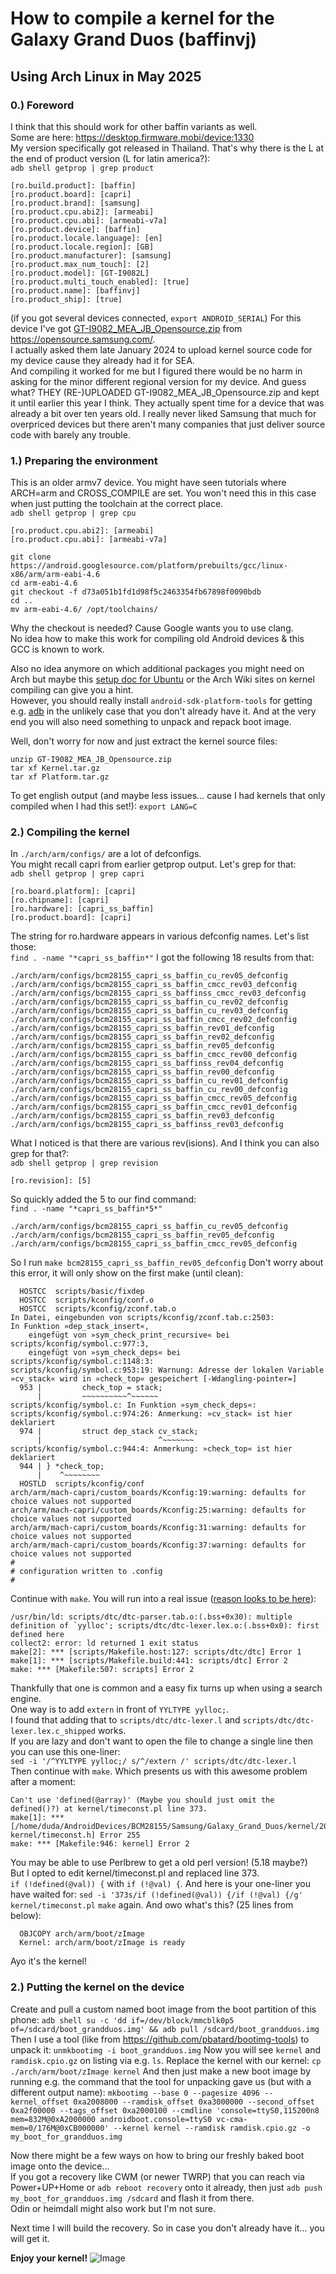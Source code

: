 # How to compile a kernel for the Galaxy Grand Duos (baffinvj)

## Using Arch Linux in May 2025  



### 0.) Foreword

I think that this should work for other baffin variants as well.  
Some are here: https://desktop.firmware.mobi/device:1330  
My version specifically got released in Thailand. That's why there is the L at the end of product version (L for latin america?):  
`adb shell getprop | grep product`
```
[ro.build.product]: [baffin]
[ro.product.board]: [capri]
[ro.product.brand]: [samsung]
[ro.product.cpu.abi2]: [armeabi]
[ro.product.cpu.abi]: [armeabi-v7a]
[ro.product.device]: [baffin]
[ro.product.locale.language]: [en]
[ro.product.locale.region]: [GB]
[ro.product.manufacturer]: [samsung]
[ro.product.max_num_touch]: [2]
[ro.product.model]: [GT-I9082L]
[ro.product.multi_touch_enabled]: [true]
[ro.product.name]: [baffinvj]
[ro.product_ship]: [true]
```
(if you got several devices connected, `export ANDROID_SERIAL`)
For this device I've got [GT-I9082_MEA_JB_Opensource.zip](./GT-I9082_MEA_JB_Opensource.zip) from https://opensource.samsung.com/.  
I actually asked them late January 2024 to upload kernel source code for my device cause they already had it for SEA.  
And compiling it worked for me but I figured there would be no harm in asking for the minor different regional version for my device. And guess what? THEY (RE-)UPLOADED GT-I9082_MEA_JB_Opensource.zip and kept it until earlier this year I think. They actually spent time for a device that was already a bit over ten years old. I really never liked Samsung that much for overpriced devices but there aren't many companies that just deliver source code with barely any trouble.  



### 1.) Preparing the environment

This is an older armv7 device. You might have seen tutorials where ARCH=arm and CROSS_COMPILE are set. You won't need this in this case when just putting the toolchain at the correct place.  
`adb shell getprop | grep cpu`
```
[ro.product.cpu.abi2]: [armeabi]
[ro.product.cpu.abi]: [armeabi-v7a]
```
```
git clone https://android.googlesource.com/platform/prebuilts/gcc/linux-x86/arm/arm-eabi-4.6 
cd arm-eabi-4.6 
git checkout -f d73a051b1fd1d98f5c2463354fb67898f0090bdb
cd ..
mv arm-eabi-4.6/ /opt/toolchains/
```
Why the checkout is needed? Cause Google wants you to use clang.  
No idea how to make this work for compiling old Android devices & this GCC is known to work.  

Also no idea anymore on which additional packages you might need on Arch but maybe this [setup doc for Ubuntu](https://source.android.com/docs/setup/start/older-versions) or the Arch Wiki sites on kernel compiling can give you a hint.  
However, you should really install `android-sdk-platform-tools` for getting e.g. [adb‌](https://developer.android.com/tools/adb) in the unlikely case that you don't already have it. And at the very end you will also need something to unpack and repack boot image.

Well, don't worry for now and just extract the kernel source files:
```
unzip GT-I9082_MEA_JB_Opensource.zip
tar xf Kernel.tar.gz
tar xf Platform.tar.gz
```

To get english output (and maybe less issues... cause I had kernels that only compiled when I had this set!):
`export LANG=C`



### 2.) Compiling the kernel

In `./arch/arm/configs/` are a lot of defconfigs.  
You might recall capri from earlier getprop output. Let's grep for that:  
`adb shell getprop | grep capri`
```
[ro.board.platform]: [capri]
[ro.chipname]: [capri]
[ro.hardware]: [capri_ss_baffin]
[ro.product.board]: [capri]
```
The string for ro.hardware appears in various defconfig names. Let's list those:  
`find . -name "*capri_ss_baffin*"`
I got the following 18 results from that:
```
./arch/arm/configs/bcm28155_capri_ss_baffin_cu_rev05_defconfig
./arch/arm/configs/bcm28155_capri_ss_baffin_cmcc_rev03_defconfig
./arch/arm/configs/bcm28155_capri_ss_baffinss_cmcc_rev03_defconfig
./arch/arm/configs/bcm28155_capri_ss_baffin_cu_rev02_defconfig
./arch/arm/configs/bcm28155_capri_ss_baffin_cu_rev03_defconfig
./arch/arm/configs/bcm28155_capri_ss_baffin_cmcc_rev02_defconfig
./arch/arm/configs/bcm28155_capri_ss_baffin_rev01_defconfig
./arch/arm/configs/bcm28155_capri_ss_baffin_rev02_defconfig
./arch/arm/configs/bcm28155_capri_ss_baffin_rev05_defconfig
./arch/arm/configs/bcm28155_capri_ss_baffin_cmcc_rev00_defconfig
./arch/arm/configs/bcm28155_capri_ss_baffinss_rev04_defconfig
./arch/arm/configs/bcm28155_capri_ss_baffin_rev00_defconfig
./arch/arm/configs/bcm28155_capri_ss_baffin_cu_rev01_defconfig
./arch/arm/configs/bcm28155_capri_ss_baffin_cu_rev00_defconfig
./arch/arm/configs/bcm28155_capri_ss_baffin_cmcc_rev05_defconfig
./arch/arm/configs/bcm28155_capri_ss_baffin_cmcc_rev01_defconfig
./arch/arm/configs/bcm28155_capri_ss_baffin_rev03_defconfig
./arch/arm/configs/bcm28155_capri_ss_baffinss_rev03_defconfig
```
What I noticed is that there are various rev(isions). And I think you can also grep for that?:  
`adb shell getprop | grep revision`
```
[ro.revision]: [5]
```
So quickly added the 5 to our find command:  
`find . -name "*capri_ss_baffin*5*"`
```
./arch/arm/configs/bcm28155_capri_ss_baffin_cu_rev05_defconfig
./arch/arm/configs/bcm28155_capri_ss_baffin_rev05_defconfig
./arch/arm/configs/bcm28155_capri_ss_baffin_cmcc_rev05_defconfig
```

So I run `make bcm28155_capri_ss_baffin_rev05_defconfig`
Don't worry about this error, it will only show on the first make (until clean):
```
  HOSTCC  scripts/basic/fixdep
  HOSTCC  scripts/kconfig/conf.o
  HOSTCC  scripts/kconfig/zconf.tab.o
In Datei, eingebunden von scripts/kconfig/zconf.tab.c:2503:
In Funktion »dep_stack_insert«,
    eingefügt von »sym_check_print_recursive« bei scripts/kconfig/symbol.c:977:3,
    eingefügt von »sym_check_deps« bei scripts/kconfig/symbol.c:1148:3:
scripts/kconfig/symbol.c:953:19: Warnung: Adresse der lokalen Variable »cv_stack« wird in »check_top« gespeichert [-Wdangling-pointer=]
  953 |         check_top = stack;
      |         ~~~~~~~~~~^~~~~~~
scripts/kconfig/symbol.c: In Funktion »sym_check_deps«:
scripts/kconfig/symbol.c:974:26: Anmerkung: »cv_stack« ist hier deklariert
  974 |         struct dep_stack cv_stack;
      |                          ^~~~~~~~
scripts/kconfig/symbol.c:944:4: Anmerkung: »check_top« ist hier deklariert
  944 | } *check_top;
      |    ^~~~~~~~~
  HOSTLD  scripts/kconfig/conf
arch/arm/mach-capri/custom_boards/Kconfig:19:warning: defaults for choice values not supported
arch/arm/mach-capri/custom_boards/Kconfig:25:warning: defaults for choice values not supported
arch/arm/mach-capri/custom_boards/Kconfig:31:warning: defaults for choice values not supported
arch/arm/mach-capri/custom_boards/Kconfig:37:warning: defaults for choice values not supported
#
# configuration written to .config
#
```

Continue with `make`.
You will run into a real issue ([reason looks to be here](https://github.com/torvalds/linux/commit/e33a814e772cdc36436c8c188d8c42d019fda639)):
```
/usr/bin/ld: scripts/dtc/dtc-parser.tab.o:(.bss+0x30): multiple definition of `yylloc'; scripts/dtc/dtc-lexer.lex.o:(.bss+0x0): first defined here
collect2: error: ld returned 1 exit status
make[2]: *** [scripts/Makefile.host:127: scripts/dtc/dtc] Error 1
make[1]: *** [scripts/Makefile.build:441: scripts/dtc] Error 2
make: *** [Makefile:507: scripts] Error 2
```
Thankfully that one is common and a easy fix turns up when using a search engine.  
One way is to add `extern` in front of `YYLTYPE yylloc;`.  
I found that adding that to `scripts/dtc/dtc-lexer.l` and `scripts/dtc/dtc-lexer.lex.c_shipped` works.  
If you are lazy and don't want to open the file to change a single line then you can use this one-liner:  
`sed -i '/^YYLTYPE yylloc;/ s/^/extern /' scripts/dtc/dtc-lexer.l`  
Then continue with `make`. Which presents us with this awesome problem after a moment:  
```
Can't use 'defined(@array)' (Maybe you should just omit the defined()?) at kernel/timeconst.pl line 373.
make[1]: *** [/home/duda/AndroidDevices/BCM28155/Samsung/Galaxy_Grand_Duos/kernel/2025/kernel/Makefile:140: kernel/timeconst.h] Error 255
make: *** [Makefile:946: kernel] Error 2
```
You may be able to use Perlbrew to get a old perl version! (5.18 maybe?)  
But I opted to edit kernel/timeconst.pl and replaced line 373.  
`if (!defined(@val)) {`
with
`if (!@val) {`.
And here is your one-liner you have waited for:
`sed -i '373s/if (!defined(@val)) {/if (!@val) {/g' kernel/timeconst.pl`
`make` again.
And owo what's this? (25 lines from below): 
```
  OBJCOPY arch/arm/boot/zImage
  Kernel: arch/arm/boot/zImage is ready
```
Ayo it's the kernel!



### 2.) Putting the kernel on the device

Create and pull a custom named boot image from the boot partition of this phone:
`adb shell su -c 'dd if=/dev/block/mmcblk0p5 of=/sdcard/boot_grandduos.img' && adb pull /sdcard/boot_grandduos.img`
Then I use a tool (like from https://github.com/pbatard/bootimg-tools) to unpack it:
`unmkbootimg -i boot_grandduos.img`
Now you will see `kernel` and `ramdisk.cpio.gz` on listing via e.g. `ls`.
Replace the kernel with our kernel:
`cp ./arch/arm/boot/zImage kernel`
And then just make a new boot image by running e.g. the command that the tool for unpacking gave us (but with a different output name):
`mkbootimg --base 0 --pagesize 4096 --kernel_offset 0xa2008000 --ramdisk_offset 0xa3000000 --second_offset 0xa2f00000 --tags_offset 0xa2000100 --cmdline 'console=ttyS0,115200n8 mem=832M@0xA2000000 androidboot.console=ttyS0 vc-cma-mem=0/176M@0xCB000000' --kernel kernel --ramdisk ramdisk.cpio.gz -o my_boot_for_grandduos.img`

Now there might be a few ways on how to bring our freshly baked boot image onto the device...  
If you got a recovery like CWM (or newer TWRP) that you can reach via Power+UP+Home or `adb reboot recovery` onto it already, then just
`adb push my_boot_for_grandduos.img /sdcard`
and flash it from there.  
Odin or heimdall might also work but I'm not sure.  

Next time I will build the recovery. So in case you don't already have it... you will get it.

**Enjoy your kernel!**
![Image](./about_device_page.png)
